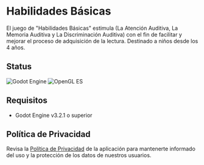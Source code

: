 # Habilidades Básicas

El juego de "Habilidades Básicas" estimula (La Atención Auditiva, La Memoria Auditiva y La Discriminación Auditiva) con el fin de facilitar y mejorar el proceso de adquisición de la lectura. Destinado a niños desde los 4 años.

## Status

![Godot Engine](https://img.shields.io/badge/Godot%20Engine-v3.2.1-blue)
![OpenGL ES](https://img.shields.io/badge/OpenGL%20ES-v3.0-blue)

## Requisitos

- Godot Engine v3.2.1 o superior

## Política de Privacidad

Revisa la [Política de Privacidad](https://laloinsane.github.io/habilidades-basicas/index.html) de la aplicación para mantenerte informado del uso y la protección de los datos de nuestros usuarios.
